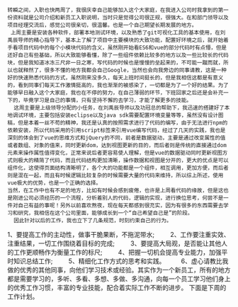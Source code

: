     转瞬之间，入职也快两周了，我很庆幸自己能够加入这个大家庭，在我进入公司时我拿到的第一份资料就是公司介绍和新员工入职说明，当时只是觉得公司很正规，很强大。在和部门领导以及项目经理交流后，感觉公司很亲切，很温馨。也是一个自己期望长期发展的地方。
     上周主要是安装各种软件，部署本地测试环境，以及熟悉了git可视化工具的基本使用，在刘禹辰导师的精心指导下，基本上了解了项目中主要模块的大致功能，配置好环境之后，就开始着手看项目代码中的每个小模块代码的含义，虽然刚开始看ES6和vue的部分代码时有点懵，但是还好自己有些基础，所以大致能够看懂，除了一些组件依赖比较多的地方以及一些比较长的代码块，但是我知道冰冻三尺非一日之寒，写代码的时候也是慢慢的垒起来的，不可能一蹴而就，所以也就释然了，很多不懂的地方我都会自己Google，当然也会向我旁边的同事请教，这是一种好的快速熟悉代码的方式，虽然刚来没多久，每天上班时间挺长的，但是我相信这都是有意义的，看到同事们每天工作激情挺高的，我也渐渐的被感染了，一切都是为了一个好的结果。为了能够早日融入这个大家庭，我也在不停的努力，在自己薄弱的环节，下班回家之后还是会补充一下的，毕竟学习是自己的事情，只有坚持不懈的去学习，才能了解更多的技能。
      这周主要是上级领导分配的小任务，在刘禹辰导师以及功冠总的帮助下，我迅速的搭建好了本地调试环境，主要包括安装eclipse以及java sdk需要配置环境变量等等，虽然没有设计图稿，但是本着一丝不苟的精神，我还是认真的按照需求进行了代码的编写，由于无法进行npm的依赖安装，所以代码采用的引用script标签来引用vue编写代码，经过了几天的实践，我也是深刻的体会到了vue的思维方式和jQuery的不同，前者是数据驱动，主要是通过改变属性的值或者数组、对象的值来，同时更新dom，达到视图更新的目的，而后者则是传统的直接通过dom元素来操作属性值得变化，正常来说后者更容易使人理解，但是vue的数据驱动同时更新视图方式则极大的精简了代码，而且代码结构更加清晰，操作数据和视图是分开的，更大的优点是可以组件化，这使得页面结构清晰明了，各个大的功能都是一个组件，相互调用，更加方便，而后者则是混在一起，而且有时候逻辑比较复杂的时候需要大量的代码来维持，所以综上所述，使用vue极大的优势，也是一个正确的选择。
    当然，在工作中也有不足的地方，比如有时候会感到疲倦，也许是上周看代码的缘故，但是这也是刚进公司必须经历的一个流程，分析着别人的代码，逻辑的实现，进行换位思考，何尝不是一件对自己有益的事呢！另外以前喜欢熬夜，现在每天都感到很充实，因为有很多的东西需要去学习和研究，我相信在这个公司里面，能够成长到一个“自己希望自己是”的阶段。
      因此针对以后的工作，我也立下了几条规范，时刻约束自己的行为。
   1、要提高工作的主动性，做事干脆果断，不拖泥带水; 　
　2、工作要注重实效、注重结果，一切工作围绕着目标的完成; 　
　3、要提高大局观，是否能让其他人的工作更顺畅作为衡量工作的标尺; 　
　4、把握一切机会提高专业能力，加强平时知识总结工作; 　
　5、精细化工作方式的思考和实践。 　
　6、虚心请教比我做的优秀的其他同事，向他们学习技术或经验。其实作为一个新员工，所有的地方都是需要学习的，多听、多看、多想、多做、多沟通，向每一个员工学习他们身上的优秀工作习惯，丰富的专业技能，配合着实际工作不断的进步。
  下面是下周的工作计划。

